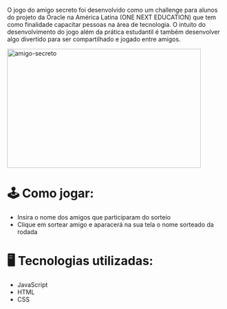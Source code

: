 O jogo do amigo secreto foi desenvolvido como um challenge para alunos
do projeto da Oracle na América Latina (ONE NEXT EDUCATION) que tem como finalidade capacitar pessoas na área de tecnologia.
O intuito do desenvolvimento do jogo além da prática estudantil é também desenvolver algo divertido
para ser compartilhado e jogado entre amigos.

<img width="450" height="277" alt="amigo-secreto" src="https://github.com/user-attachments/assets/5b2b563b-5409-4f61-8695-bce6992d553f" />

# 🕹️ Como jogar:
- Insira o nome dos amigos que participaram do sorteio
- Clique em sortear amigo e aparacerá na sua tela o nome sorteado da rodada

# 🖥️ Tecnologias utilizadas:
- JavaScript
- HTML
- CSS

